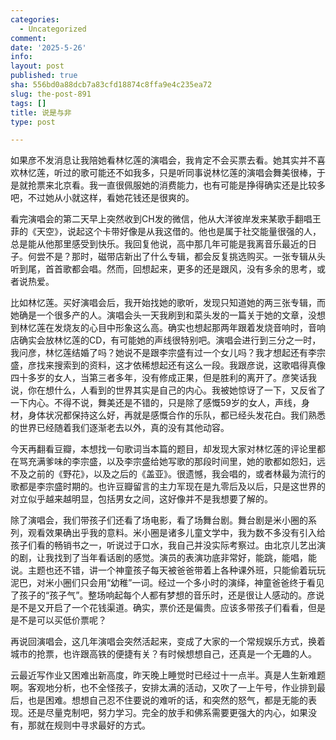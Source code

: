 ```yaml
---
categories:
  - Uncategorized
comment: 
date: '2025-5-26'
info: 
layout: post
published: true
sha: 556bd0a88dcb7a83cfd18874c8ffa9e4c235ea72
slug: the-post-891
tags: []
title: 说是与非
type: post

---
```

如果彦不发消息让我陪她看林忆莲的演唱会，我肯定不会买票去看。她其实并不喜欢林忆莲，听过的歌可能还不如我多，只是听同事说林忆莲的演唱会舞美很棒，于是就抢票来北京看。我一直很佩服她的消费能力，也有可能是挣得确实还是比较多吧，不过她从小就这样，看她花钱还是很爽的。

看完演唱会的第二天早上突然收到CH发的微信，他从大洋彼岸发来某歌手翻唱王菲的《天空》，说起这个卡带好像是从我这借的。他也是属于社交能量很强的人，总是能从他那里感受到快乐。我回复他说，高中那几年可能是我离音乐最近的日子。何尝不是？那时，磁带店新出了什么专辑，都会反复挑选购买。一张专辑从头听到尾，首首歌都会唱。然而，回想起来，更多的还是跟风，没有多余的思考，或者说热爱。

比如林忆莲。买好演唱会后，我开始找她的歌听，发现只知道她的两三张专辑，而她确是一个很多产的人。演唱会头一天我刷到和菜头发的一篇关于她的文章，没想到林忆莲在发烧友的心目中形象这么高。确实也想起那两年跟着发烧音响时，音响店确实会放林忆莲的CD，有可能她的声线很特别吧。演唱会进行到三分之一时，我问彦，林忆莲结婚了吗？她说不是跟李宗盛有过一个女儿吗？我才想起还有李宗盛，彦找来搜索到的资料，这才依稀想起还有这么一段。我跟彦说，这歌唱得真像四十多岁的女人，当第三者多年，没有修成正果，但是胜利的离开了。彦笑话我说，你在想什么，人看到的世界其实是自己的内心。我被她惊讶了一下，又反省了一下内心。不得不说，舞美还是不错的，只是除了感慨59岁的女人，声线，身材，身体状况都保持这么好，再就是感慨合作的乐队，都已经头发花白。我们熟悉的世界已经随着我们逐渐老去以外，真的没有其他动容。

今天再翻看豆瓣，本想找一句歌词当本篇的题目，却发现大家对林忆莲的评论里都在骂充满爹味的李宗盛，以及李宗盛给她写歌的那段时间里，她的歌都如怨妇，远不及之前的《野花》，以及之后的《盖亚》。很遗憾，我会唱的，或者林最为流行的歌都是李宗盛时期的。也许豆瓣留言的主力军现在是九零后及以后，只是这世界的对立似乎越来越明显，包括男女之间，这好像并不是我想要了解的。

除了演唱会，我们带孩子们还看了场电影，看了场舞台剧。舞台剧是米小圈的系列，观看效果确出乎我的意料。米小圈是诸多儿童文学中，我为数不多没有引入给孩子们看的畅销书之一，听说过于口水，我自己并没实际考察过。由北京儿艺出演的剧，让我找到了当年看话剧的感觉。演员的表演功底非常好，能跳，能唱，能说。主题也还不错，讲一个神童孩子每天被爸爸带着上各种课外班，只能偷着玩玩泥巴，对米小圈们只会用“幼稚”一词。经过一个多小时的演绎，神童爸爸终于看见了孩子的“孩子气”。整场响起每个人都有梦想的音乐时，还是很让人感动的。彦说是不是又开启了一个花钱渠道。确实，票价还是偏贵。应该多带孩子们看看，但是是不是可以买低价票呢？

再说回演唱会，这几年演唱会突然活起来，变成了大家的一个常规娱乐方式，换着城市的抢票，也许跟高铁的便捷有关？有时候想想自己，还真是一个无趣的人。

云最近写作业又困难出新高度，昨天晚上睡觉时已经过十一点半。真是人生新难题啊。客观地分析，也不全怪孩子，安排太满的活动，又吹了一上午号，作业排到最后，也是困难。想想自己忍不住要说的难听的话，和突然的怒气，都是无能的表现。还是尽量克制吧，努力学习。完全的放手和佛系需要更强大的内心，如果没有，那就在规则中寻求最好的方式。